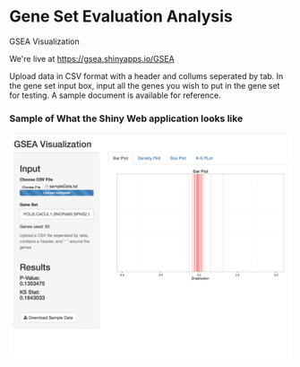 # Gene Set Evaluation Analysis
GSEA Visualization

We're live at https://gsea.shinyapps.io/GSEA

Upload data in CSV format with a header and collums seperated by tab. In the gene set input box, input all the genes you wish to put in the gene set for testing. A sample document is available for reference. 

### Sample of What the Shiny Web application looks like
![sampleshiny](Images/sample.png)
